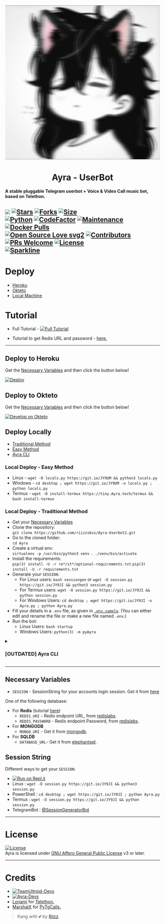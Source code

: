 <p align="center">
  <img src="./resources/extras/logo.jpg" alt="Ayra Logo">
</p>
<h1 align="center">
  <b>Ayra - UserBot</b>
</h1>

<b>A stable pluggable Telegram userbot + Voice & Video Call music bot, based on Telethon.</b>

[![](https://img.shields.io/badge/Ayra-v0.7-darkgreen)](#)
[![Stars](https://img.shields.io/github/stars/riizzvbss/Ayra-Userbot2?style=flat-square&color=yellow)](https://github.com/riizzvbss/Ayra-Userbot2/stargazers)
[![Forks](https://img.shields.io/github/forks/riizzvbss/Ayra-Userbot2?style=flat-square&color=orange)](https://github.com/riizzvbss/Ayra-Userbot2/fork)
[![Size](https://img.shields.io/github/repo-size/riizzvbss/Ayra-Userbot2?style=flat-square&color=green)](https://github.com/riizzvbss/Ayra-Userbot2/)   
[![Python](https://img.shields.io/badge/Python-v3.10.3-blue)](https://www.python.org/)
[![CodeFactor](https://www.codefactor.io/repository/github/riizzvbss/Ayra-Userbot2/badge/main)](https://www.codefactor.io/repository/github/riizzvbss/Ayra-Userbot2/overview/main)
[![Maintenance](https://img.shields.io/badge/Maintained%3F-yes-green.svg)](https://github.com/riizzvbss/Ayra-Userbot2/graphs/commit-activity)
[![Docker Pulls](https://img.shields.io/docker/pulls/theriizzvbss/Ayra-Userbot2?style=flat-square)](https://img.shields.io/docker/pulls/theriizzvbss/Ayra-Userbot2?style=flat-square)   
[![Open Source Love svg2](https://badges.frapsoft.com/os/v2/open-source.svg?v=103)](https://github.com/riizzvbss/Ayra-Userbot2)
[![Contributors](https://img.shields.io/github/contributors/riizzvbss/Ayra-Userbot2?style=flat-square&color=green)](https://github.com/riizzvbss/Ayra-Userbot2/graphs/contributors)
[![PRs Welcome](https://img.shields.io/badge/PRs-welcome-brightgreen.svg?style=flat-square)](https://makeapullrequest.com)
[![License](https://img.shields.io/badge/License-AGPL-blue)](https://github.com/riizzvbss/Ayra-Userbot2/blob/main/LICENSE)   
[![Sparkline](https://stars.medv.io/riizzvbss/Ayra-Userbot2.svg)](https://stars.medv.io/riizzvbss/Ayra-Userbot2)
----

# Deploy
- [Heroku](#deploy-to-heroku)
- [Okteto](#deploy-to-okteto)
- [Local Machine](#deploy-locally)

# Tutorial 
- Full Tutorial - [![Full Tutorial](https://img.shields.io/badge/Watch%20Now-blue)](https://www.youtube.com/watch?v=0wAV7pUzhDQ)

- Tutorial to get Redis URL and password - [here.](./resources/extras/redistut.md)
---

## Deploy to Heroku
Get the [Necessary Variables](#Necessary-Variables) and then click the button below!  

[![Deploy](https://www.herokucdn.com/deploy/button.svg)](https://deploy.Ayra.tech)

## Deploy to Okteto
Get the [Necessary Variables](#Necessary-Variables) and then click the button below!

[![Develop on Okteto](https://okteto.com/develop-okteto.svg)](https://cloud.okteto.com/deploy?repository=https://github.com/riizzvbss/Ayra-Userbot2)

## Deploy Locally
- [Traditional Method](#local-deploy---traditional-method)
- [Easy Method](#local-deploy---easy-method)
- [Ayra CLI](#Ayra-cli)

### Local Deploy - Easy Method
- Linux - `wget -O locals.py https://git.io/JY9UM && python3 locals.py`
- Windows - `cd desktop ; wget https://git.io/JY9UM -o locals.py ; python locals.py`
- Termux - `wget -O install-termux https://tiny.Ayra.tech/termux && bash install-termux`

### Local Deploy - Traditional Method
- Get your [Necessary Variables](#Necessary-Variables)
- Clone the repository:    
`git clone https://github.com/riizzvbss/Ayra-Userbot2.git`
- Go to the cloned folder:    
`cd Ayra`
- Create a virtual env:      
`virtualenv -p /usr/bin/python3 venv`
`. ./venv/bin/activate`
- Install the requirements:      
`pip(3) install -U -r re*/st*/optional-requirements.txt`
`pip(3) install -U -r requirements.txt`
- Generate your `SESSION`:
  - For Linux users:
    `bash sessiongen`
     or
    `wget -O session.py https://git.io/JY9JI && python3 session.py`
  - For Termux users:
    `wget -O session.py https://git.io/JY9JI && python session.py`
  - For Windows Users:
    `cd desktop ; wget https://git.io/JY9JI -o Ayra.py ; python Ayra.py`
- Fill your details in a `.env` file, as given in [`.env.sample`](https://github.com/riizzvbss/Ayra-Userbot2/blob/main/.env.sample).
(You can either edit and rename the file or make a new file named `.env`.)
- Run the bot:
  - Linux Users:
   `bash startup`
  - Windows Users:
    `python(3) -m pyAyra`
<details>
<summary><h3>[OUTDATED] Ayra CLI</h3></summary>

[Ayra CLI](https://github.com/BLUE-DEVIL1134/AyraCli) is a command-line interface for deploying Ayra.   

- **Installing** -    
Run the following code on a terminal, with curl installed.   
`ver=$(curl https://raw.githubusercontent.com/BLUE-DEVIL1134/AyraCli/main/version.txt) && curl -L -o Ayra https://github.com/BLUE-DEVIL1134/AyraCli/releases/download/$ver/Ayra.exe`
OR
Go to [AyraCli](https://github.com/BLUE-DEVIL1134/AyraCli) and install the version release from the Github Releases. Add the executable to your system path as specified in the [Readme](https://github.com/BLUE-DEVIL1134/AyraCli#how-to-use-Ayracli-).   

- **Documentation** -
Take a look at the [`docs`](https://blue-devil1134.github.io/AyraCli/) for more detailed information.
</details>

---
## Necessary Variables
- `SESSION` - SessionString for your accounts login session. Get it from [here](#Session-String)

One of the following database:
- For **Redis** (tutorial [here](./resources/extras/redistut.md))
  - `REDIS_URI` - Redis endpoint URL, from [redislabs](http://redislabs.com/).
  - `REDIS_PASSWORD` - Redis endpoint Password, from [redislabs](http://redislabs.com/).
- For **MONGODB**
  - `MONGO_URI` - Get it from [mongodb](https://mongodb.com/atlas).
- For **SQLDB**
  - `DATABASE_URL`- Get it from [elephantsql](https://elephantsql.com).

## Session String
Different ways to get your `SESSION`:
* [![Run on Repl.it](https://replit.com/badge/github/riizzvbss/Ayra-Userbot2)](https://replit.com/@riizzvbss/Ayra-Userbot2StringSession)
* Linux : `wget -O session.py https://git.io/JY9JI && python3 session.py`
* PowerShell : `cd desktop ; wget https://git.io/JY9JI ; python Ayra.py`
* Termux : `wget -O session.py https://git.io/JY9JI && python session.py`
* TelegramBot : [@SessionGeneratorBot](https://t.me/SessionGeneratorBot)

---

# License
[![License](https://www.gnu.org/graphics/agplv3-155x51.png)](LICENSE)   
Ayra is licensed under [GNU Affero General Public License](https://www.gnu.org/licenses/agpl-3.0.en.html) v3 or later.

---

# Credits
* [![TeamUltroid-Devs](https://img.shields.io/static/v1?label=Teamultroid&message=devs&color=critical)](https://t.me/UltroidDevs)
* [![Ayra-Devs](https://img.shields.io/static/v1?label=Ayra&message=devs&color=critical)](https://t.me/riizzvbss)
* [Lonami](https://github.com/LonamiWebs/) for [Telethon.](https://github.com/LonamiWebs/Telethon)
* [MarshalX](https://github.com/MarshalX) for [PyTgCalls.](https://github.com/MarshalX/tgcalls)

> Kang with 💕 by [Riizz](https://t.me/riizzvbss).    
